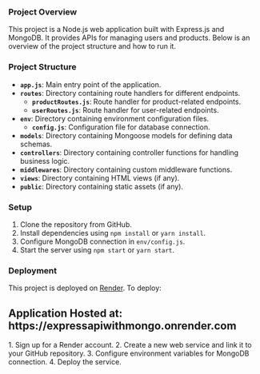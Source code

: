 ### Project Overview

This project is a Node.js web application built with Express.js and MongoDB. It provides APIs for managing users and products. Below is an overview of the project structure and how to run it.

### Project Structure

- **`app.js`**: Main entry point of the application.
- **`routes`**: Directory containing route handlers for different endpoints.
  - **`productRoutes.js`**: Route handler for product-related endpoints.
  - **`userRoutes.js`**: Route handler for user-related endpoints.
- **`env`**: Directory containing environment configuration files.
  - **`config.js`**: Configuration file for database connection.
- **`models`**: Directory containing Mongoose models for defining data schemas.
- **`controllers`**: Directory containing controller functions for handling business logic.
- **`middlewares`**: Directory containing custom middleware functions.
- **`views`**: Directory containing HTML views (if any).
- **`public`**: Directory containing static assets (if any).

### Setup

1. Clone the repository from GitHub.
2. Install dependencies using `npm install` or `yarn install`.
3. Configure MongoDB connection in `env/config.js`.
4. Start the server using `npm start` or `yarn start`.


### Deployment

This project is deployed on [Render](https://render.com/). To deploy:
<h2>Application Hosted at: <a>https://expressapiwithmongo.onrender.com</a></h2>
1. Sign up for a Render account.
2. Create a new web service and link it to your GitHub repository.
3. Configure environment variables for MongoDB connection.
4. Deploy the service.

